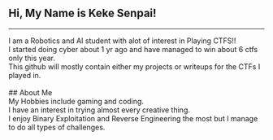 ## Hi, My Name is Keke Senpai!
<hr>
I am a Robotics and AI student with alot of interest in Playing CTFS!!<br>
I started doing cyber about 1 yr ago and have managed to win about 6 ctfs only this year.<br>
This github will mostly contain either my projects or writeups for the CTFs I played in.<br>
<br>
## About Me<br>
My Hobbies include gaming and coding.<br>
I have an interest in trying almost every creative thing.<br>
I enjoy Binary Exploitation and Reverse Engineering the most but I manage to do all types of challenges.<br>

